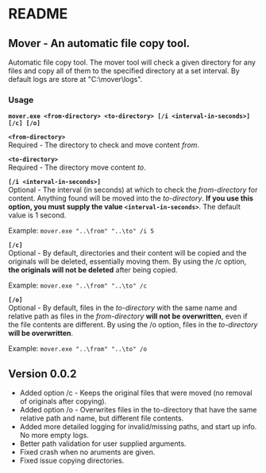# README  

## Mover - An automatic file copy tool.  

Automatic file copy tool. The mover tool will check a given directory for any files and copy all of them to the specified directory at a set interval. By default logs are store at "C:\mover\logs".  

### Usage  
**`mover.exe <from-directory> <to-directory> [/i <interval-in-seconds>] [/c] [/o]`**  

**`<from-directory>`**  
Required - The directory to check and move content *from*.  

**`<to-directory>`**  
Required - The directory move content *to*.  

**`[/i <interval-in-seconds>]`**  
Optional - The interval (in seconds) at which to check the *from-directory* for content. Anything found will be moved into the *to-directory*. **If you use this option, you must supply the value `<interval-in-seconds>`**. The default value is 1 second.  

Example: `mover.exe "..\from" "..\to" /i 5`  


**`[/c]`**  
Optional - By default, directories and their content will be copied and the originals will be deleted, essentially moving them. By using the /c option, **the originals will not be deleted** after being copied.  

Example: `mover.exe "..\from" "..\to" /c`  


**`[/o]`**  
Optional - By default, files in the *to-directory* with the same name and relative path as files in the *from-directory* **will not be overwritten**, even if the file contents are different. By using the /o option, files in the *to-directory* **will be overwritten**.  

Example: `mover.exe "..\from" "..\to" /o`  


## Version 0.0.2
- Added option /c - Keeps the original files that were moved (no removal of originals after copying).
- Added option /o - Overwrites files in the to-directory that have the same relative path and name, but different file contents.
- Added more detailed logging for invalid/missing paths, and start up info. No more empty logs.
- Better path validation for user supplied arguments.
- Fixed crash when no aruments are given.
- Fixed issue copying directories.
